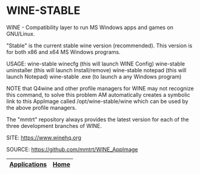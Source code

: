 # WINE-STABLE

 WINE - Compatibility layer to run MS Windows apps and games on GNU/Linux.
 
 "Stable" is the current stable wine version (recommended). This version is for both x86 and x64 MS Windows programs.
 
 USAGE: wine-stable winecfg (this will launch WINE Config)
        wine-stable uninstaller (this will launch Install/remove)
        wine-stable notepad (this will launch Notepad)
        wine-stable <program>.exe (to launch a any Windows program)
        
 NOTE that Q4wine and other profile managers for WINE may not recognize  this command, to solve this problem AM automatically creates a symbolic  link to this AppImage called /opt/wine-stable/wine which can be used by  the above profile managers.
 
 The "mmtrt" repository always provides the latest version for each of the  three development branches of WINE.
 
 SITE: https://www.winehq.org

 SOURCE: https://github.com/mmtrt/WINE_AppImage

 | [Applications](https://portable-linux-apps.github.io/apps.html) | [Home](https://portable-linux-apps.github.io)
 | --- | --- |
